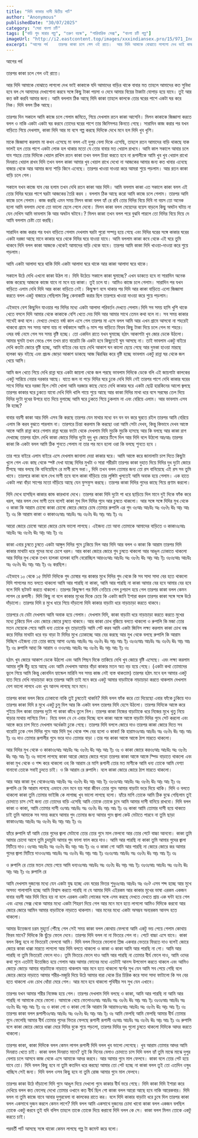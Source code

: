 ```yaml
---
title: "দিদি কাকার দাসী দ্বিতীয় পার্ট"
author: "Anonymous"
publishedDate: "30/07/2025"
category: "সেরা বাংলা চটি"
tags: ["কচি গুদ মারার গল্প", "তরুণ বয়স্ক", "পারিবারিক সেক্স", "বাংলা চটি গল্প"]
imageUrl: "http://i2.eastcontent.top/images/xxxindiansex.pro/15/971_Indian.jpg"
excerpt: "আগের পর্ব    তারপর কাকা চলে গেল ওই রাতে।  আর দিদি আমাকে বোঝাতে লাগলো দেখ ভাই কাকাকে যদি আমাদের বাড়ির থাকে বাবার মত তাহলে আমাদের কত সুবিধা হবে বল সে আমাদের দেখাশোনা করবে সঙ্গে কিছু টাকা পয়সা ও দেবে আ..."
---
```


আগের পর্ব 


তারপর কাকা চলে গেল ওই রাতে।

আর দিদি আমাকে বোঝাতে লাগলো দেখ ভাই কাকাকে যদি আমাদের বাড়ির থাকে বাবার মত তাহলে আমাদের কত সুবিধা হবে বল সে আমাদের দেখাশোনা করবে সঙ্গে কিছু টাকা পয়সা ও দেবে আমার বিয়ের টাকাটা যোগাড় হয়ে যাবে। তুই আর কত কষ্ট করবি আমার জন্য। আমি বললাম ঠিক আছে দিদি কাকা তাহলে কালকে তোর ঘরের পাশে একটা ঘর করে নিক। দিদি বলল ঠিক আছে।

তারপর দিন সকালে আমি কাজে চলে গেলাম জমিতে, গিয়ে দেখলাম রতন কাকা আসেনি। মিলন কাকাকে জিজ্ঞাসা করতে বলল ও নাকি একটা একটা ঘর করবে তোদের ঘরের পাশে তার জিনিসপত্র কিনতে গেছে। সারাদিন কাজ করার পর যখন বাড়িতে গিয়ে দেখলাম, কাকা দিদি আর মা বসে গল্প করছে দিদিকে দেখে মনে হল দিদি খুব খুশি।


মাকে জিজ্ঞাসা করলাম মা কখন এসেছে মা বলল এই দুপুর বেলা দিকে এসেছি, তাহলে রতন আমাদের বাড়ি থাকছে যাক ভালই হল তোর পাশে একটা লোক হল থাকার মতো যে তোর বাবার মত খেয়াল রাখবে। আমি কাল সকালে আবার চলে যাব শহরে তোর দিদিকে খেয়াল রাখিস রতন কাকা তখন বলল চিন্তা করতে হবে না রূপালীকে আমি খুব খুব খেয়াল রাখো দিনরাত খেয়াল রাখব দিদি তখন বলল কাকা আমার খুব খেয়াল রাখে দেখো না আজকের আমার জন্য কত খাবার এনেছে বাজার থেকে আর আমার জন্য শাড়ি কিনে এনেছে। তারপর খাওয়া দাওয়া করে আমরা শুয়ে পড়লাম। আর রতন কাকা বাড়ি চলে গেল।


সকালে যখন কাজে যাব বের হলাম তখন দেখি রতন কাকা আর দিদি। আমি বললাম কাকা এত সকালে কাকা বলল এই তোর দিদির ঘরের পাশে ঘরটা আজকের তৈরি করব । বললাম ঠিক আছে করো আমি কাজে চলে গেলাম। তারপর আমি কাজে চলে গেলাম। কাজ করছি এমন সময় মিলন কাকা বলল হ্যাঁ রে রবি তোর দিদির বিয়ে দিবি না বয়স তো অনেক হলো আমি বললাম দেবো তো ভালো ছেলে পেলে দেবো। মিলন কাকা বলল মেয়েদের বয়েস বাড়লে কিছু অঘটন ঘটায় না যেন দেখিস আমি ভাবলাম কি আর অঘটন ঘটাবে।? মিলন কাকা তখন বলল পরে বুঝবি পারলে তো দিদির বিয়ে দিয়ে দে আমি বললাম চেষ্টা তো করছি।


সারাদিন কাজ করার পর যখন বাড়িতে গেলাম দেখলাম ঘরটা পুরো সম্পন্ন হয়ে গেছে এবং দিদির ঘরের সঙ্গে কাকার ঘরের একটা দরজা আছে মানে কাকার ঘরে থেকে দিদির ঘরে যাওয়া যাবে। আমি বললাম কাকা কবে থেকে এই ঘরে তুমি থাকবে দিদি বলল কাকা আজকে থেকেই আমাদের বাড়ি থেকে যাবে। তারপর আমি কাকা দিদি খাওয়া-দাওয়া করে শুয়ে পড়লাম।

আমি একটা আলাদা ঘরে থাকি দিদি একটা আলাদা ঘরে থাকে আর কাকা আলাদা ঘরে থাকে।


সকালে উঠে দেখি এখনো কাকা উঠল না। দিদি উঠেচে সকালে কাকা ঘুমাচ্ছে? এখন ডাকতে হবে না সারাদিন অনেক কাজ করেছে আজকে কাজে যাবে না মনে হয় কাকা। তুই চলে যা। আমিও কাজে চলে গেলাম। সারাদিন পর যখন বাড়িতে এলাম দেখি দিদি আর কাকা বাড়িতে নেই। কিছুক্ষণ বসে থাকার পর দিদি আর কাকা বাড়িতে এলো জিজ্ঞাসা করতে বলল একটু বাজারে গেছিলাম কিছু কেনাকাটি করার ছিল তারপরে খাওয়া দাওয়া করে শুয়ে পড়লাম।


এইভাবে বেশ কিছুদিন যাওয়ার পর দিদির মধ্যে একটা আলাদা পরিবর্তন দেখতে পেলাম।দিদি সব সময় হাসি খুশি থাকে খেতে বসলে দিদি আমার থেকে কাকাকে বেশি খেতে দেয় দিদি আর আমার সাথে তেমন কথা বলে না। সব সময় কাকার সাথেই কথা বলে। দেখতে দেখতে বর্ষা কাল এসে গেল তারপর মা এসে বলল আমি আর এখন গ্রামে আসবো না শহরেই থাকবো গ্রামে সব সময় আসা যায় না বর্ষাকালে আমি ৬ মাস পর বাড়িতে ফিরব কিছু টাকা দিয়ে চলে গেল মা শহরে। ওঘর বর্ষা নেমে গেল সব সময় বৃষ্টি হচ্ছে। তো একদিন রাতে যখন ঘুমাচ্ছে হঠাৎ আকাশটা খুব জোর ডেকে উঠলো। আমার ঘুমটা তখন ভেঙে গেল তখন রাত বারোটা কি একটা হবে কিছুতেই ঘুম আসছে না। তাই ভাবলাম একটু বাইরে দেখি কতটা জোরে বৃষ্টি হচ্ছে, আমি বাইরে বের হয়ে দেখি আকাশ ঘন কালো ছেয়ে গেছে আর দুমকা হাওয়া মারছে হালকা ঝড় বইছে এবং প্রচন্ড জোড়া আকাশ ডাকছে আজ ঝিরঝির করে বৃষ্টি হচ্ছে ভাবলাম একটু রান্না ঘর থেকে জল খেয়ে আসি।


আমি জল খেতে গিয়ে দেখি রান্না ঘরে একটা জায়গা থেকে জল পরছে ভাবলাম দিদিকে ডেকে বলি এই জায়গাটা কালকের একটু সারিয়ে নেয়ার দরকার আছে। যাতে জল না পড়ে দিদির ঘরে ঢুকে দেখি দিদি নেই তারপর পাশে দেখি কাকার ঘরের সাথে দিদির ঘরে দরজা ছিল সেটা খোলা আমি দরজার কাছে যেতে দেখি কাকার ঘরে একটা ছোট্ট হারকিনের আলো জ্বলছে তারপর কাকার ঘরে ঢুকতে যাবো দেখি দিদি খালি গায়ে শুয়ে আছে আর কাকা দিদির মাথা ধরে বসে সরষের তেল দিয়ে দিদির দুটো দুধের উপরে হাত দিয়ে বুলাচ্ছে আমি ঘরে ঢুকতে গিয়ে ঢুকলাম না এবং বেরিয়ে এলাম। আর ভাবলাম এসব কি হচ্ছে?


বাবার বয়সী কাকা আর দিদি এসব কি করছে তারপর যেন মাথার মধ্যে বন বন বন করে ঘুরতে রইল তারপর আমি বেরিয়ে এলাম কি করব বুঝতে পারলাম না। তারপরে চিন্তা করলাম কি করছো ওরা আমি সেটা দেখব, কিন্তু কিভাবে দেখব আস্তে আস্তে আমি রান্না করে গেলাম রান্না ঘরের ফটো থেকে দেখলাম দিদি মুচকি মুচকি হাসছে আর কি বলছে আর কাকা রাগ দেখাচ্ছে তারপর হঠাৎ দেখি কাকা জোরে দিদির দুটো দুদু খুব জোরে টিপে দিল আর দিদি বলে উঠলো আঃআঃ তারপর কাকা কি একটা বলল আমি ঠিক শুনতে পেলাম না তার পর মনে হলো ওরা কি বলছে শুনতে হবে ।


তার পরে বাইরে এলাম বাইরে এসে দেখলাম জানালা দেয়া কাকার ঘরে। আমি আস্তে করে জানালাটা চাপ দিতে কিছুটা খুলে গেল এবং কাছ থেকে স্পষ্ট দেখা যাচ্ছে দিদির মুখটা ও সারা শরীরটা তারপর কাকা দুহাত দিয়ে দিদির দুধ দুটো জোরে টিপছে আর বলছে কি বানিয়েছিস রে মাগী রসে ভরা।, দিদি তখন বলল তোমার জন্য তো রস বানিয়েছে এই রস সব তুমি খাবে। তারপরে কাকা বলে দেখ মাগী তবে বলে কাকা দাঁড়িয়ে তার লুঙ্গিটা খুলতেই আমি অবাক হয়ে গেলাম। এক হাতে একটা লম্বা বাঁড়া সাপের মতো দাঁড়িয়ে আছে যেন ফুসফুস করছে। তারপর কাকা দিদির গুদের কাছে গিয়ে প্রণাম করলো।


দিদি দেখে হাসছিল কাকার কান্ড কারখানা দেখে। তারপর কাকা দিদি দুটো পা ধরে ছাড়িয়ে দিল মানে দুই দিকে ফাঁক করে ধরল, আর বলল দেখ মাগী তবে বলেই কাকা মুখ দিল দিদির গুদে আর চুষতে থাকলো। আর সঙ্গে সঙ্গে দিদির মুখ থেকে ও কাকা কি আরাম চোষো কাকা চোষো জোরে জোরে চোষ তোমার রুপালি এর গুদ ওঃআঃ আঃউঃ অঃ ওঃঔঃ ঊঃ আ্ঃ আঃ ই্ঃ ওঃ কি আরাম কাকা ও কাকাওঃআঃ আঃউঃ অঃ ওঃঔঃ ঊঃ আ্ঃ আঃ ই্ঃ ওঃ

আরো জোরে চোষো আরো জোরে চোষ ভালো লাগছে। এইজন্য তো আনা তোমাকে আমাদের বাড়িতে ও কাকাওঃআঃ আঃউঃ অঃ ওঃঔঃ ঊঃ আ্ঃ আঃ ই্ঃ ওঃ

কাকা এবার চুষতে চুষতে একটা আঙ্গুল দিদির গুদে ঢুকিয়ে দিল আর দিদি আর বলল ও কাকা কি আরাম তারপর দিদি কাকার মাথাটা ধরে গুদের মধ্যে চেপে ধরল। আর কাকা জোরে জোরে গুদ চুষতে থাকলো আর আঙুল ঢোকাতে থাকলো আর দিদির মুখ থেকে তখন হালকা হালকা হাসি বেরোচ্ছিল আরওঃআঃ আঃউঃ অঃ ওঃঔঃ ঊঃ আ্ঃ আঃ ই্ঃ ওঃওঃআঃ আঃউঃ অঃ ওঃঔঃ ঊঃ আ্ঃ আঃ ই্ঃ ওঃ করছিল।


এইভাবে ১০ থেকে ১৫ মিনিট দিদিকে গুদ চোষার পর কাকার মুখে দিদির গুদ থেকে কি সব সাদা সাদা বের হতে থাকলো দিদি পাগলের মত বলতে থাকলো আমি আর পারছি না কাকা, আমি আর পারছি না কাকা আমার বের হবে আমার বের হবে বলে দিদি ছটফট করতে থাকলো। তারপর কিছুক্ষণ পর দিদি নেতিয়ে গেল চুপচাপ হয়ে গেল তারপর কাকা বলল কেমন লাগল রে রূপালী। দিদি কিছু না বলে কাকার মুখের দিকে চেয়ে কি একটা জানি ইশারা করল তারপর কাকা সঙ্গে সঙ্গে উঠে দাঁড়ালো। তারপর দিদি র মুখে ধারে গিয়ে দাঁড়ালো দিদি কাকার বাড়াটা ধরে নাড়াচাড়া করতে থাকবে।


তারপরে যে যেটা দেখলাম আমি অবাক হয়ে গেলাম। দেখলাম দিদি, কাকা বাড়াটা ধরে নাড়াচাড়া করতে করতে মুখের মধ্যে ঢুকিয়ে দিল এবং জোরে জোরে চুষতে থাকবে। আর কাকা চোখ বুজিয়ে বলতে থাকলো ও রুপালি কি মজা তোর মতন মেয়েকে পেয়ে আমি ধন্য তোকে খুব তাড়াতাড়ি আমি পেট করব আমি একটা জিনিস লক্ষ্য করলাম কাকা চোখ বন্ধ করে দিদির মাথাটা ধরে বড় বাড়া টা দিদির মুখে ঢোকাচ্ছে আর বের করছে আর মুখ থেকে বলছে রুপালি কি আরাম দিচ্ছিস এইজন্য তো তোর কাছে আসা ওঃআঃ আঃউঃ অঃ ওঃঔঃ ঊঃ আ্ঃ আঃ ই্ঃ ওঃওঃআঃ আঃউঃ অঃ ওঃঔঃ ঊঃ আ্ঃ আঃ ই্ঃ ওঃ রুপালি আহা কি আরাম ও ওওঃআঃ আঃউঃ অঃ ওঃঔঃ ঊঃ আ্ঃ আঃ ই্ঃ ওঃ


হঠাৎ খুব জোরে আকাশ ডেকে উঠলো এবং আমি পিছন দিকে তাকিয়ে দেখি খুব জোরে বৃষ্টি এসেছে। এবং লক্ষ্য করলাম আমার লুঙ্গি উঁচু হয়ে আছে এবং আমি দেখলাম আমার বাঁড়া কাকার মতন অত বড় হয়ে গেছে। (একটা কথা তোমাদের ভুলে গিয়ে আমি কিন্তু কোনদিন হ্যান্ডেল মারিনি সব সময় কাজ নেই ব্যস্ত থাকতাম) তারপর হঠাৎ মনে হল আমার একটু হাত দিয়ে দেখি নাড়াচাড়া করে তারপর আমি তাই মনে করে একটু আমার বাড়াটাকে নাড়াচাড়া করতে থাকলাম দেখলাম বেশ ভালো লাগবে এবং খুব আনন্দ লাগছে মনে মনে।


তারপর কাকা বলল কিরে ঢোকাবো নাকি তুই চুষতেই থাকবি? দিদি বলল ফাঁক করে তো দিয়েছো এবার ফাঁকে ঢুকিয়ে দাও তারপর কাকা দিদি র মুখে একটু চুমু দিল আর কি একটা বলল তারপর দিদি হেসে উঠলো। তারপর দিদিকে আস্তে করে শুইয়ে দিল কাকা তারপর দুটো পা কাকা কাঁধে তুলে নিল। তারপর কাকা নিজের বাড়াটাকে ধরে নিজের মুখে থুতু নিয়ে বাড়ার মাথায় লাগিয়ে নিল। নিয়ে বলল নে নে এবার দিচ্ছে বলে কাকা আস্তে আস্তে বাড়াটা দিদির গুদে সেট করলো এবং আস্তে করে চাপ দিতে দেখলাম অর্ধেকটা ঢুকে গেছে। তারপর দিদি বললে জোরে দাও তারপর কাকা জোরে দিতে সব বারোটা ঢুকে গেল দিদির গুদে আর দিদি মুখ থেকে শব্দ বের হলো ও কাকা! কি হারামওঃআঃ আঃউঃ অঃ ওঃঔঃ ঊঃ আ্ঃ আঃ ই্ঃ ওঃ দাও তোমার রূপালীর গুদে ভরে দাও তোমার বাড়া ।তার পর কাকা আস্তে আস্তে ঠাপ মারতে থাকলো।


আর দিদির মুখ থেকে ও কাকাওঃআঃ আঃউঃ অঃ ওঃঔঃ ঊঃ আ্ঃ আঃ ই্ঃ ওঃ ও কাকা জোরে করওঃআঃ আঃউঃ অঃ ওঃঔঃ ঊঃ আ্ঃ আঃ ই্ঃ ওঃ ভালো লাগছে কাকা আরো জোরে জোরে পড়ো তারপর কাকা আস্তে আস্তে স্পিড বাড়াতে থাকলো এবং কাকা মুখ থেকে ও শব্দ করে থাকলো ওহ কি আরাম রে মাগি রূপালী তোর মত মাগীকে আমি ধন্য তোকে আমি বেশ্যা বানাবো তোকে সবাই চুদতে চাই। ও কি আরাম রে রুপালি। বলে কাকা জোরে জোরে ঠাপ মারতে থাকলো।


আর আর কাকা মুখ থেকেওঃআঃ আঃউঃ অঃ ওঃঔঃ ঊঃ আ্ঃ আঃ ই্ঃ ওঃওঃআঃ আঃউঃ অঃ ওঃঔঃ ঊঃ আ্ঃ আঃ ই্ঃ ওঃ রুপালি রে কি আরাম লাগছে এভাবে যেন মনে হয় সারা জীবন তোর গুদে আমার বাড়াটা ভরে দিয়ে থাকি। দিদি ও বলতে থাকলো কাকা তুমি তোমার ভাইজি কে লাগাচ্ছ খুব ভালো লাগছে বলো। হ্যাঁরে মাগি তোকে আমি ঠিক বুঝে গেছিলাম তুই চোদাতে চাস সেই জন্য তো তোদের বাড়ি এসেছি আমি তোকে তোকে চুদে আমি আমার দাসী বানিয়ে রাখবো। দিদি বলল কাকা ও কাকা, আমি তোমার দাসী ওঃআঃ আঃউঃ অঃ ওঃঔঃ ঊঃ আ্ঃ আঃ ই্ঃ ওঃ কাকা আমি তোমার দাসী হয়ে থাকতে চাই তুমি আমাকে সব সময় করবে আমার গুদ তোমার জন্য আমার গুদে জ্বালা কেউ মেটাতে পারবে না তুমি ছাড়া কাকাওঃআঃ আঃউঃ অঃ ওঃঔঃ ঊঃ আ্ঃ আঃ ই্ঃ ওঃ


হ্যাঁরে রুপালি হ্যাঁ আমি তোর গুদের জ্বালা মেটাবো তোর তোর গুদে মাল ফেলবো আর তোর পেটে বাচ্চা আনবো। কাকা তুমি আমার চোদো আগে তুমি চুদাচুদি আমার গুদ ফালা ফাল করে দাও। আমি আর পারছি না কাকা তুমি আমার গুদের জ্বালা মিটিয়ে দাও।ওঃআঃ আঃউঃ অঃ ওঃঔঃ ঊঃ আ্ঃ আঃ ই্ঃ ওঃ ও কাকা গো আমি আর পারছি না জোরে জোরে কর আমার গুদের জ্বালা মিটিয়ে দাওওঃআঃ আঃউঃ অঃ ওঃঔঃ ঊঃ আ্ঃ আঃ ই্ঃ ওঃওঃআঃ আঃউঃ অঃ ওঃঔঃ ঊঃ আ্ঃ আঃ ই্ঃ ওঃ

ও রুপালি রে তোর মতন মেয়ে পেয়ে আমি ধন্যওঃআঃ আঃউঃ অঃ ওঃঔঃ ঊঃ আ্ঃ আঃ ই্ঃ ওঃওঃআঃ আঃউঃ অঃ ওঃঔঃ ঊঃ আ্ঃ আঃ ই্ঃ ওঃ রুপালি রে


আমি দেখলাম দুজনের মধ্যে যেন একটা যুদ্ধ হচ্ছে এবং ঘরের ভিতর শুধুওঃআঃ আঃউঃ অঃ ওঃঔ এসব শব্দ হচ্ছে আর মুখে অসভ্য গালাগালি হচ্ছে আমি বিশ্বাস করতে পারছি না যে আমার দিদি এইরকম আর কাকার মুখের ভাষা এরকম একজন বাবার বয়সী আর দিদি বিয়ে হয় না বলে এরকম একটা লোকের সঙ্গে এসব করছে দেখতে দেখতে প্রায় এক ঘন্টা হয়ে গেল এবং এদের সেক্স থেকে আমার মধ্যে একটা শিহরণ দিয়ে গেল আর মনে মনে হতে লাগলো আমিও দিদিকে করবো আর জোরে জোরে আমিন আমার বাড়াটাকে নাড়াতে থাকলাম। আর মনের মধ্যে একটা অসম্ভব অন্যরকম আনন্দ হতে থাকলো।


আমার উত্তেজনা চরম মুহূর্তে পৌঁছে গেল সেই সময় কাকা বলল কোথায় ফেলবো আমি একটু ভয় পেয়ে গেলাম কোথায় ফিরব মানে? দিদিকে কি ছুঁড়ে ফেলে দেবে। তারপর দিদি বলল না না ভিতরে পেল না। পেটে বাচ্চা এসে যাবে। কাকা বলল কিছু হবে না ভিতরেই ফেলবো আমি। দিদি বলল ভিতরে ফেলোনা প্লিজ একবার ভেতরে ফিরতে দাও বলেই জোরে জোরে কাকা ধাক্কা মারতে লাগলো আর দিদি বলতে থাকলো ও কাকা ও কাকা আমি আর পারছি না গো। আমি আর পারছি না তুমি ভিতরেই ফেলে দাও। তুমি ভিতরে ফেলে দাও আমি আর পারছি না তোমার বীর্য ফেলে দাও, আমি ওদের কথা শুনে এতটাই উত্তেজিত হয়ে গেলাম আর আমার ফোনের মধ্যে এতটাই আনন্দ উপভোগ করতে থাকলে এবং আমিও জোড়ে জোড়ে আমার বাড়াটাকে নাড়াতে থাকলাম আর মনে হতে থাকলো স্বর্গের সুখ যেন আমি সব পেয়ে গেছি বলে জোরে জোরে নাড়াতে আমার শরীর-মজুরি দিয়ে উঠে আমার বারা থেকে চির চিরিক করে সাদা সাদা ফাটালো কি সব বের হতে থাকলো এবং চোখ ধোঁয়া মেরে গেল। আর মনে হবে থাকলো পৃথিবীর সব সুখ যেন এখানে।


তারপর যখন আমার শরীর নিস্তেজ হয়ে গেল। তারপর দেখলাম দিদি বলছে ও কাকা, আমি আর পারছি না আমি আর পারছি না আমাকে মেরে ফেলো। আমাকে খেয়ে ফেলোওঃআঃ আঃউঃ অঃ ওঃঔঃ ঊঃ আ্ঃ আঃ ই্ঃ ওঃওঃআঃ আঃউঃ অঃ ওঃঔঃ ঊঃ আ্ঃ আঃ ই্ঃ ওঃ ও কাকা গো ও কাকা গো কি আরাম কি আরামওঃআঃ আঃউঃ অঃ ওঃঔঃ ঊঃ আ্ঃ আঃ ই্ঃ ওঃ তারপর কাকা বলল রূপালীওঃআঃ আঃউঃ অঃ ওঃঔঃ ঊঃ আ্ঃ আঃ ই্ঃ ওঃ আমি ফেলছি আমি ফেলছি আমার বীর্য তোমার গুদে ফেলেছি আমার বীর্য তোমার গুদের ভিতর ফেলছে রূপালী রূপালী ওঃআঃ আঃউঃ অঃ ওঃঔঃ ঊঃ আ্ঃ আঃ ই্ঃ ওঃ রুপালি বলে কাকা জোরে জোরে ধাক্কা মেরে দিদির বুকে শুয়ে পড়লো, তারপর দিদির দুধ গুলো চুষতে থাকলো দিদিকে আদর করতে থাকলো।


তারপর কাকা, কাকা দিদিকে বলল কেমন লাগল রূপালী দিদি বলল খুব ভালো লেগেছে। খুব আরাম তোমার আদর আমি দিনরাত খেতে চাই। কাকা বলল দিনরাত মানে? তুই কি দিনের বেলাও চোদাতে চাস দিদি বলল হ্যাঁ তুমি মাঝে মাঝে দুপুর বেলায় চলে আসবে কাজ থেকে এসে আমাকে আদর করবে। আর আমার গুদে মাল ফেলবে। কাকা বলে তোর পেট হয়ে যাবে তো। দিদি বলল কিছু হবে না তুমি কতদিন ধরে করছো আমার তো পেট হচ্ছে না কাকা বলল তুই তো এতদিন ওষুধ খাচ্ছিস সেই জন্য। দিদি বলল ওসব কিছু হবে না তুমি রোজ আমার গুদে মাল ফেলবে।


তারপর কাকা উঠে দাঁড়ালো দিদি গুদে আঙুল দিয়ে দেখলো গুদে কাকার বীর্য ভরে গেছে। দিদি কাকা দিদি ইশারা করে দেখিয়ে বলল কত ফেলেছ দেখো তোমার ওখানে কত বীর্য ছিল গো কাকা বলল আরো আছে হবে নাকি আরেকবার। দিদি বলল না তুমি কাজে যাবে আবার দুপুরবেলা বা কালকের রাতে কর। বলে দিদি কাকার বাড়াটা ধরে চুষে দিল তারপর কাকা বলল একসাথে দুজন করলে কেমন লাগে? দিদি বলল আমি একসাথে দুজনের চোদা খাবো কাকা বলল একজন বলছিল তোকে একটু করবে তুই যদি বলিস তাহলে তাকে তোকে দিয়ে করাবো দিদি বলল কে সে। কাকা বলল মিলন তোকে একটু করতে চাই।

পরবর্তী পার্ট আসছে সঙ্গে থাকো কেমন লাগছে গল্প টা কমেন্ট করে বলো।
